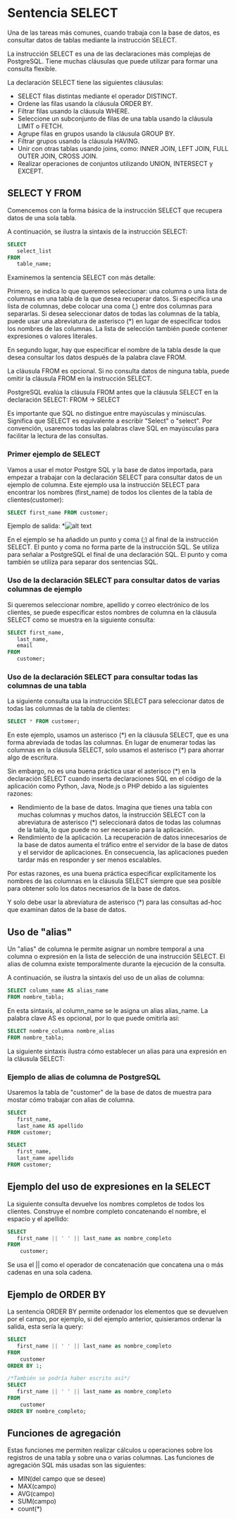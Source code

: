 # Sentencia SELECT

Una de las tareas más comunes, cuando trabaja con la base de datos, es consultar datos de tablas mediante la instrucción SELECT.

La instrucción SELECT es una de las declaraciones más complejas de PostgreSQL. Tiene muchas cláusulas que puede utilizar para formar una consulta flexible.


La declaración SELECT tiene las siguientes cláusulas:

- SELECT filas distintas mediante el operador DISTINCT.
- Ordene las filas usando la cláusula ORDER BY.
- Filtrar filas usando la cláusula WHERE.
- Seleccione un subconjunto de filas de una tabla usando la cláusula LIMIT o FETCH.
- Agrupe filas en grupos usando la cláusula GROUP BY.
- Filtrar grupos usando la cláusula HAVING.
- Unir con otras tablas usando joins, como: INNER JOIN, LEFT JOIN, FULL OUTER JOIN, CROSS JOIN.
- Realizar operaciones de conjuntos utilizando UNION, INTERSECT y EXCEPT.

## SELECT Y FROM

Comencemos con la forma básica de la instrucción SELECT que recupera datos de una sola tabla.

A continuación, se ilustra la sintaxis de la instrucción SELECT:
```sql
SELECT
   select_list
FROM
   table_name;
```

Examinemos la sentencia SELECT con más detalle:

Primero, se indica lo que queremos seleccionar: una columna o una lista de columnas en una tabla de la que desea recuperar datos. Si especifica una lista de columnas, debe colocar una coma (,) entre dos columnas para separarlas. Si desea seleccionar datos de todas las columnas de la tabla, puede usar una abreviatura de asterisco (*) en lugar de especificar todos los nombres de las columnas. La lista de selección también puede contener expresiones o valores literales.

En segundo lugar, hay que especificar el nombre de la tabla desde la que desea consultar los datos después de la palabra clave FROM.

La cláusula FROM es opcional. Si no consulta datos de ninguna tabla, puede omitir la cláusula FROM en la instrucción SELECT.

PostgreSQL evalúa la cláusula FROM antes que la cláusula SELECT en la declaración SELECT:
FROM -> SELECT

Es importante que SQL no distingue entre mayúsculas y minúsculas. Significa que SELECT es equivalente a escribir "Select" o "select". Por convención, usaremos todas las palabras clave SQL en mayúsculas para facilitar la lectura de las consultas.

### Primer ejemplo de SELECT

Vamos a usar el motor Postgre SQL y la base de datos importada, para empezar a trabajar con la declaración SELECT para consultar datos de un ejemplo de columna. Este ejemplo usa la instrucción SELECT para encontrar los nombres (first_name) de todos los clientes de la tabla de clientes(customer):
```sql
SELECT first_name FROM customer;
```

Ejemplo de salida:
*![alt text](https://raw.githubusercontent.com/AgustinICAI/CursoCeroMBD2025/refs/heads/main/images/sql001.png)

En el ejemplo se ha añadido un punto y coma (;) al final de la instrucción SELECT. El punto y coma no forma parte de la instrucción SQL. Se utiliza para señalar a PostgreSQL el final de una declaración SQL. El punto y coma también se utiliza para separar dos sentencias SQL.

### Uso de la declaración SELECT para consultar datos de varias columnas de ejemplo
Si queremos seleccionar nombre, apellido y correo electrónico de los clientes, se puede especificar estos nombres de columna en la cláusula SELECT como se muestra en la siguiente consulta:
```sql
SELECT first_name,
   last_name,
   email
FROM
   customer;
```
###  Uso de la declaración SELECT para consultar todas las columnas de una tabla
La siguiente consulta usa la instrucción SELECT para seleccionar datos de todas las columnas de la tabla de clientes:
```sql
SELECT * FROM customer;
```

En este ejemplo, usamos un asterisco (\*) en la cláusula SELECT, que es una forma abreviada de todas las columnas. En lugar de enumerar todas las columnas en la cláusula SELECT, solo usamos el asterisco (*) para ahorrar algo de escritura.

Sin embargo, no es una buena práctica usar el asterisco (*) en la declaración SELECT cuando inserta declaraciones SQL en el código de la aplicación como Python, Java, Node.js o PHP debido a las siguientes razones:

- Rendimiento de la base de datos. Imagina que tienes una tabla con muchas columnas y muchos datos, la instrucción SELECT con la abreviatura de asterisco (*) seleccionará datos de todas las columnas de la tabla, lo que puede no ser necesario para la aplicación.
- Rendimiento de la aplicación. La recuperación de datos innecesarios de la base de datos aumenta el tráfico entre el servidor de la base de datos y el servidor de aplicaciones. En consecuencia, las aplicaciones pueden tardar más en responder y ser menos escalables.

Por estas razones, es una buena práctica especificar explícitamente los nombres de las columnas en la cláusula SELECT siempre que sea posible para obtener solo los datos necesarios de la base de datos.

Y solo debe usar la abreviatura de asterisco (*) para las consultas ad-hoc que examinan datos de la base de datos.

## Uso de "alias"

Un "alias" de columna le permite asignar un nombre temporal a una columna o expresión en la lista de selección de una instrucción SELECT. El alias de columna existe temporalmente durante la ejecución de la consulta.

A continuación, se ilustra la sintaxis del uso de un alias de columna:
```sql
SELECT column_name AS alias_name
FROM nombre_tabla;
```

En esta sintaxis, al column_name se le asigna un alias alias_name. La palabra clave AS es opcional, por lo que puede omitirla así:
```sql
SELECT nombre_columna nombre_alias
FROM nombre_tabla;
```
La siguiente sintaxis ilustra cómo establecer un alias para una expresión en la cláusula SELECT:

### Ejemplo de alias de columna de PostgreSQL
Usaremos la tabla de "customer" de la base de datos de muestra para mostar cómo trabajar con alias de columna.

```sql
SELECT
   first_name,
   last_name AS apellido
FROM customer;

SELECT
   first_name,
   last_name apellido
FROM customer;
```

## Ejemplo del uso de expresiones en la SELECT
La siguiente consulta devuelve los nombres completos de todos los clientes. Construye el nombre completo concatenando el nombre, el espacio y el apellido:
```sql
SELECT
   first_name || ' ' || last_name as nombre_completo
FROM
    customer;
```

Se usa el || como el operador de concatenación que concatena una o más cadenas en una sola cadena.

## Ejemplo de ORDER BY
La sentencia ORDER BY permite ordenador los elementos que se devuelven por el campo, por ejemplo, si del ejemplo anterior, quisieramos ordenar la salida, esta sería la query:
```sql
SELECT
   first_name || ' ' || last_name as nombre_completo
FROM
    customer
ORDER BY 1;

/*También se podría haber escrito así*/
SELECT
   first_name || ' ' || last_name as nombre_completo
FROM
    customer
ORDER BY nombre_completo;
```



## Funciones de agregación
Estas funciones me permiten realizar cálculos u operaciones sobre los registros de una tabla y sobre una o varias columnas. Las funciones de agregación SQL más usadas son las siguientes:
- MIN(del campo que se desee)
- MAX(campo)
- AVG(campo)
- SUM(campo)
- count(*)

